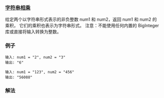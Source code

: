 ### [字符串相乘](https://leetcode.cn/problems/multiply-strings/)
给定两个以字符串形式表示的非负整数 num1 和 num2，返回 num1 和 num2 的乘积，
它们的乘积也表示为字符串形式。
注意：不能使用任何内置的 BigInteger 库或直接将输入转换为整数。
### 例子
```text
输入: num1 = "2", num2 = "3"
输出: "6"
```
```text
输入: num1 = "123", num2 = "456"
输出: "56088"
```
### 解法
